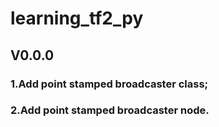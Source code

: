 # learning_tf2_py
## V0.0.0
### 1.Add point stamped broadcaster class;
### 2.Add point stamped broadcaster node.